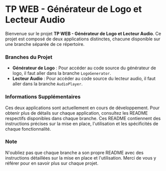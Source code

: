 # TP WEB - Générateur de Logo et Lecteur Audio

Bienvenue sur le projet **TP WEB - Générateur de Logo et Lecteur Audio**. Ce projet est composé de deux applications distinctes, chacune disponible sur une branche séparée de ce répertoire.

### Branches du Projet

- **Générateur de Logo** : Pour accéder au code source du générateur de logo, il faut aller dans la branche `LogoGenerator`.
- **Lecteur Audio** : Pour accéder au code source du lecteur audio, il faut aller dans la branche `AudioPlayer`.

### Informations Supplémentaires

Ces deux applications sont actuellement en cours de développement. Pour obtenir plus de détails sur chaque application, consultez les README respectifs disponibles dans chaque branche. Ces README contiennent des instructions précises sur la mise en place, l'utilisation et les spécificités de chaque fonctionnalité.

### Note
N'oubliez pas que chaque branche a son propre README avec des instructions détaillées sur la mise en place et l'utilisation. Merci de vous y référer pour en savoir plus sur chaque projet.
